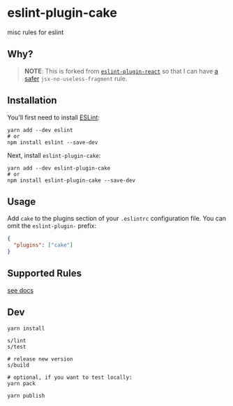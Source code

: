 # eslint-plugin-cake

misc rules for eslint

## Why?

> **NOTE**: This is forked from
> [`eslint-plugin-react`](https://github.com/yannickcr/eslint-plugin-react) so
> that I can have [a safer](https://github.com/yannickcr/eslint-plugin-react/pull/2967) `jsx-no-useless-fragment` rule.

## Installation

You'll first need to install [ESLint](http://eslint.org):

```shell
yarn add --dev eslint
# or
npm install eslint --save-dev
```

Next, install `eslint-plugin-cake`:

```shell
yarn add --dev eslint-plugin-cake
# or
npm install eslint-plugin-cake --save-dev
```

## Usage

Add `cake` to the plugins section of your `.eslintrc` configuration file. You can omit the `eslint-plugin-` prefix:

```json
{
  "plugins": ["cake"]
}
```

## Supported Rules

[see docs](./docs/rules)

## Dev

```shell
yarn install

s/lint
s/test

# release new version
s/build

# optional, if you want to test locally:
yarn pack

yarn publish
```
